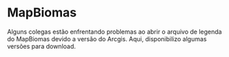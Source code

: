 # MapBiomas
Alguns colegas estão enfrentando problemas ao abrir o arquivo de legenda do MapBiomas devido a versão do Arcgis. Aqui, disponibilizo algumas versões para download. 
